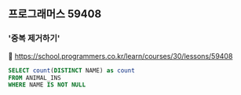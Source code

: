 ## 프로그래머스 59408
### '중복 제거하기'
🔗 https://school.programmers.co.kr/learn/courses/30/lessons/59408
```sql
SELECT count(DISTINCT NAME) as count
FROM ANIMAL_INS
WHERE NAME IS NOT NULL
```